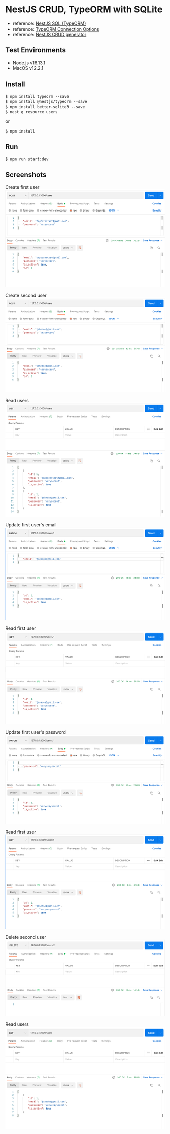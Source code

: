 # NestJS CRUD, TypeORM with SQLite
- reference: [NestJS SQL (TypeORM)](https://docs.nestjs.com/recipes/sql-typeorm)
- reference: [TypeORM Connection Options](https://typeorm.io/#/connection-options)
- reference: [NestJS CRUD generator](https://docs.nestjs.com/recipes/crud-generator)

## Test Environments
- Node.js v16.13.1
- MacOS v12.2.1

## Install
```ssh
$ npm install typeorm --save
$ npm install @nestjs/typeorm --save 
$ npm install better-sqlite3 --save
$ nest g resource users
```

or

```ssh
$ npm install 
```

## Run
```ssh
$ npm run start:dev
```

## Screenshots

Create first user
![create-user](screenshots/01create-user.png)

Create second user
![create-second-user](screenshots/02create-second-user.png)

Read users
![read-users](screenshots/03read-users.png)

Update first user's email
![update-user-1](screenshots/04update-user-1.png)

Read first user
![read-user-1](screenshots/05read-user-1.png)

Update first user's password
![update-user-1](screenshots/06update-user-1.png)

Read first user
![read-user-1](screenshots/07read-user-1.png)

Delete second user
![delete-user-2](screenshots/08delete-user-2.png)

Read users
![read-users](screenshots/09read-users.png)
